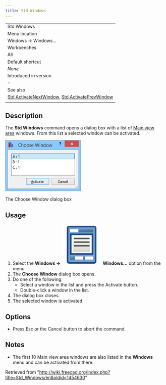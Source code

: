 ```yaml
---
title: Std Windows
---
```


|                                                                                                                                                        |
| ------------------------------------------------------------------------------------------------------------------------------------------------------ |
| Std Windows                                                                                                                                            |
| Menu location                                                                                                                                          |
| Windows → Windows...                                                                                                                                   |
| Workbenches                                                                                                                                            |
| All                                                                                                                                                    |
| Default shortcut                                                                                                                                       |
| _None_                                                                                                                                                 |
| Introduced in version                                                                                                                                  |
| -                                                                                                                                                      |
| See also                                                                                                                                               |
| [Std ActivateNextWindow](/Std_ActivateNextWindow "Std ActivateNextWindow"), [Std ActivatePrevWindow](/Std_ActivatePrevWindow "Std ActivatePrevWindow") |
|                                                                                                                                                        |

## Description

The **Std Windows** command opens a dialog box with a list of [Main view area](/Main_view_area "Main view area") windows. From this list a selected window can be activated.

![](/src/assets/images/Std_Windows_dialog.png)

The Choose Window dialog box

## Usage

1. Select the **Windows → ![](/src/assets/images/Std_Windows.svg) Windows...** option from the menu.
2. The **Choose Window** dialog box opens.
3. Do one of the following:
   - Select a window in the list and press the Activate button.
   - Double-click a window in the list.
4. The dialog box closes.
5. The selected window is activated.

## Options

- Press Esc or the Cancel button to abort the command.

## Notes

- The first 10 Main view area windows are also listed in the **Windows** menu and can be activated from there.

Retrieved from "<http://wiki.freecad.org/index.php?title=Std_Windows/en&oldid=1454630>"
